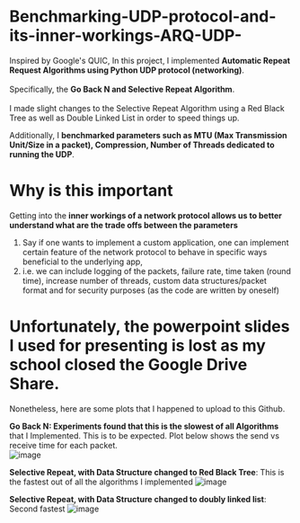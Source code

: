 # Benchmarking-UDP-protocol-and-its-inner-workings-ARQ-UDP-

Inspired by Google's QUIC, In this project, I implemented <b>Automatic Repeat Request Algorithms using Python UDP protocol (networking)</b>. </br></br>
Specifically, the <b> Go Back N and Selective Repeat Algorithm</b>. </br></br>
I made slight changes to the Selective Repeat Algorithm using a Red Black Tree as well as Double Linked List in order to speed things up.

Additionally, I <b>benchmarked parameters such as MTU (Max Transmission Unit/Size in a packet), Compression, Number of Threads dedicated to running the UDP</b>.

# Why is this important
Getting into the <b>inner workings of a network protocol allows us to better understand what are the trade offs between the parameters</b>

1) Say if one wants to implement a custom application, one can implement certain feature of the network protocol to behave in specific ways beneficial to the underlying app, </br> 
2) i.e. we can include logging of the packets, failure rate, time taken (round time), increase number of threads, custom data structures/packet format and for security purposes (as the code are written by oneself)


# Unfortunately, the powerpoint slides I used for presenting is lost as my school closed the Google Drive Share.

Nonetheless, here are some plots that I happened to upload to this Github.

<b> Go Back N: Experiments found that this is the slowest of all Algorithms </b> that I Implemented. This is to be expected. 
Plot below shows the send vs receive time for each packet.</br>
![image](https://user-images.githubusercontent.com/54625060/182522180-c3f13a4e-3340-44fa-8c2d-d58737309fef.png)
</br>

<b> Selective Repeat, with Data Structure changed to Red Black Tree</b>: 
This is the fastest out of all the algorithms I implemented
![image](https://user-images.githubusercontent.com/54625060/182522339-e07ed486-d366-4999-b2d2-20f291d34fe0.png)
</br>

<b>Selective Repeat, with Data Structure changed to doubly linked list</b>:
Second fastest
![image](https://user-images.githubusercontent.com/54625060/182522384-bafcf670-711e-42a5-830a-bf51f4879a24.png)
</br> 

